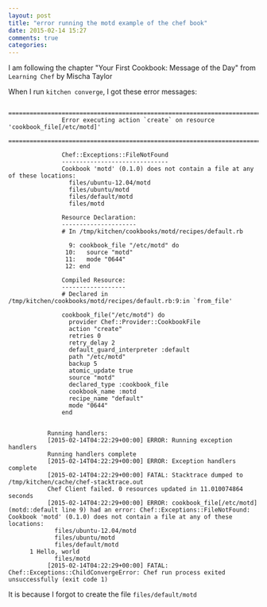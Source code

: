 ```yaml
---
layout: post
title: "error running the motd example of the chef book"
date: 2015-02-14 15:27
comments: true
categories: 
---
```



I am following the chapter "Your First Cookbook: Message of the Day" from `Learning Chef` by Mischa Taylor

When I run `kitchen converge`, I got these error messages:

                   ================================================================================
                   Error executing action `create` on resource 'cookbook_file[/etc/motd]'
                   ================================================================================

                   Chef::Exceptions::FileNotFound
                   ------------------------------
                   Cookbook 'motd' (0.1.0) does not contain a file at any of these locations:
                     files/ubuntu-12.04/motd
                     files/ubuntu/motd
                     files/default/motd
                     files/motd

                   Resource Declaration:
                   ---------------------
                   # In /tmp/kitchen/cookbooks/motd/recipes/default.rb

                     9: cookbook_file "/etc/motd" do
                    10:   source "motd"
                    11:   mode "0644"
                    12: end

                   Compiled Resource:
                   ------------------
                   # Declared in /tmp/kitchen/cookbooks/motd/recipes/default.rb:9:in `from_file'

                   cookbook_file("/etc/motd") do
                     provider Chef::Provider::CookbookFile
                     action "create"
                     retries 0
                     retry_delay 2
                     default_guard_interpreter :default
                     path "/etc/motd"
                     backup 5
                     atomic_update true
                     source "motd"
                     declared_type :cookbook_file
                     cookbook_name :motd
                     recipe_name "default"
                     mode "0644"
                   end


               Running handlers:
               [2015-02-14T04:22:29+00:00] ERROR: Running exception handlers
               Running handlers complete
               [2015-02-14T04:22:29+00:00] ERROR: Exception handlers complete
               [2015-02-14T04:22:29+00:00] FATAL: Stacktrace dumped to /tmp/kitchen/cache/chef-stacktrace.out
               Chef Client failed. 0 resources updated in 11.010074864 seconds
               [2015-02-14T04:22:29+00:00] ERROR: cookbook_file[/etc/motd] (motd::default line 9) had an error: Chef::Exceptions::FileNotFound: Cookbook 'motd' (0.1.0) does not contain a file at any of these locations:
                 files/ubuntu-12.04/motd
                 files/ubuntu/motd
                 files/default/motd
          1 Hello, world
                 files/motd
               [2015-02-14T04:22:29+00:00] FATAL: Chef::Exceptions::ChildConvergeError: Chef run process exited unsuccessfully (exit code 1)


It is because I forgot to create the file `files/default/motd` 
